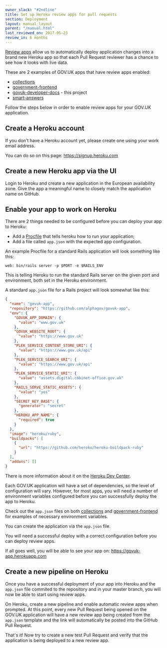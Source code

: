 ```yaml
---
owner_slack: "#2ndline"
title: Set up Heroku review apps for pull requests
section: Deployment
layout: manual_layout
parent: "/manual.html"
last_reviewed_on: 2017-05-23
review_in: 6 months
---
```


[Review apps](https://devcenter.heroku.com/articles/github-integration-review-apps)
allow us to automatically deploy application changes into a brand
new Heroku app so that each Pull Request reviewer has a chance to see how it
looks with live data.

These are 2 examples of GOV.UK apps that have review apps enabled:

- [collections](https://github.com/alphagov/collections)
- [government-frontend](https://github.com/alphagov/government-frontend)
- [govuk-developer-docs](https://github.com/alphagov/govuk-developer-docs) - this project
- [smart-answers](https://github.com/alphagov/smart-answers)

Follow the steps below in order to enable review apps for your GOV.UK
application.

## Create a Heroku account

If you don't have a Heroku account yet, please create one using your work email
address.

You can do so on this page: https://signup.heroku.com

## Create a new Heroku app via the UI

Login to Heroku and create a new application in the European availability zone.
Give the app a meaningful name to closely match the application name on GitHub.

## Enable your app to work on Heroku

There are 2 things needed to be configured before you can deploy your app to
Heroku:

- Add a [Procfile](https://devcenter.heroku.com/articles/procfile) that tells
heroku how to run your application;
- Add a file called `app.json` with the expected app configuration.

An example Procfile for a standard Rails application will look something like
this:

```
web: bin/rails server -p $PORT -e $RAILS_ENV
```

This is telling Heroku to run the standard Rails server on the given port and
environment, both set in the Heroku environment.

A standard `app.json` file for a Rails project will look somewhat like this:

```json
{
  "name": "govuk-app",
  "repository": "https://github.com/alphagov/govuk-app",
  "env": {
    "GOVUK_APP_DOMAIN": {
      "value": "www.gov.uk"
    },
    "GOVUK_WEBSITE_ROOT": {
      "value": "https://www.gov.uk"
    },
    "PLEK_SERVICE_CONTENT_STORE_URI": {
      "value": "https://www.gov.uk/api"
    },
    "PLEK_SERVICE_SEARCH_URI": {
      "value": "https://www.gov.uk/api"
    },
    "PLEK_SERVICE_STATIC_URI": {
      "value": "assets.digital.cabinet-office.gov.uk"
    },
    "RAILS_SERVE_STATIC_ASSETS": {
      "value": "yes"
    },
    "SECRET_KEY_BASE": {
      "generator": "secret"
    },
    "HEROKU_APP_NAME": {
      "required": true
    }
  },
  "image": "heroku/ruby",
  "buildpacks": [
    {
      "url": "https://github.com/heroku/heroku-buildpack-ruby"
    }
  ],
  "addons": []
}
```

There is more information about it on the
[Heroku Dev Center](https://devcenter.heroku.com/articles/app-json-schema).

Each GOV.UK application will have a set of dependencies, so the level of
configuration will vary. However, for most apps, you will need a number of
environment variables configured before you can successfully deploy the app to
Heroku.

Check out the `app.json` files on both
[collections](https://github.com/alphagov/collections/blob/master/app.json) and
[government-frontend](https://github.com/alphagov/government-frontend/blob/master/app.json)
for examples of necessary environment variables.

You can create the application via the `app.json` file.

You will need a successful deploy with a correct configuration before you can
deploy review apps.

If all goes well, you will be able to see your app on:
<https://govuk-app.herokuapp.com>

## Create a new pipeline on Heroku

Once you have a successful deployment of your app into Heroku and the `app.json`
file commited to the repository and in your master branch, you will now be able
to start using review apps.

On Heroku, create a new pipeline and enable automatic review apps when prompted.
At this point, every new Pull Request being opened on the GOV.UK application
will have a new review app being created from the `app.json` template and the
link will automatically be posted into the GitHub Pull Request.

That's it! Now try to create a new test Pull Request and verify that the
application is being deployed to a new review app.
